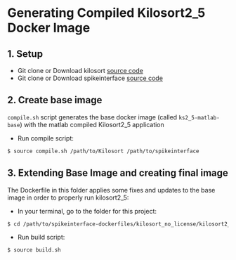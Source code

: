 # Generating Compiled Kilosort2_5 Docker Image

## 1. Setup
- Git clone or Download kilosort [source code](https://github.com/MouseLand/Kilosort)
- Git clone or Download spikeinterface [source code](https://github.com/SpikeInterface/spikeinterface)

## 2. Create base image
`compile.sh` script generates the base docker image (called `ks2_5-matlab-base`) with the matlab compiled Kilosort2_5 application
- Run compile script:
```bash
$ source compile.sh /path/to/Kilosort /path/to/spikeinterface
```

## 3. Extending Base Image and creating final image

The Dockerfile in this folder applies some fixes and updates to the base image in order to properly run kilosort2_5:

- In your terminal, go to the folder for this project:
```bash
$ cd /path/to/spikeinterface-dockerfiles/kilosort_no_license/kilosort2_5-compiled
```

- Run build script:
```bash
$ source build.sh
```
